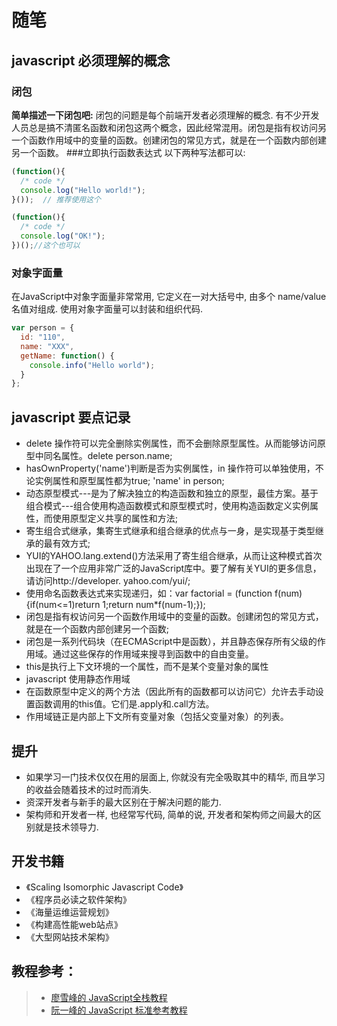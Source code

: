 # 随笔
## javascript 必须理解的概念
### 闭包
**简单描述一下闭包吧:** 闭包的问题是每个前端开发者必须理解的概念. 有不少开发人员总是搞不清匿名函数和闭包这两个概念，因此经常混用。闭包是指有权访问另一个函数作用域中的变量的函数。创建闭包的常见方式，就是在一个函数内部创建另一个函数。
###立即执行函数表达式
以下两种写法都可以:
```javascript
(function(){
  /* code */
  console.log("Hello world!");
}());  // 推荐使用这个

(function(){
  /* code */
  console.log("OK!");
})();//这个也可以
```
### 对象字面量
在JavaScript中对象字面量非常常用, 它定义在一对大括号中, 由多个 name/value 名值对组成. 使用对象字面量可以封装和组织代码.
```javascript
var person = {
  id: "110",
  name: "XXX",
  getName: function() {
    console.info("Hello world");
  }
};
```
## javascript 要点记录
* delete 操作符可以完全删除实例属性，而不会删除原型属性。从而能够访问原型中同名属性。delete person.name;
* hasOwnProperty('name')判断是否为实例属性，in 操作符可以单独使用，不论实例属性和原型属性都为true;  'name' in person;
* 动态原型模式---是为了解决独立的构造函数和独立的原型，最佳方案。基于组合模式---组合使用构造函数模式和原型模式时，使用构造函数定义实例属性，而使用原型定义共享的属性和方法;
* 寄生组合式继承，集寄生式继承和组合继承的优点与一身，是实现基于类型继承的最有效方式;
* YUI的YAHOO.lang.extend()方法采用了寄生组合继承，从而让这种模式首次出现在了一个应用非常广泛的JavaScript库中。要了解有关YUI的更多信息，请访问http://developer. yahoo.com/yui/;
* 使用命名函数表达式来实现递归，如：var factorial = (function f(num){if(num<=1)return 1;return num*f(num-1);});
* 闭包是指有权访问另一个函数作用域中的变量的函数。创建闭包的常见方式，就是在一个函数内部创建另一个函数;
* 闭包是一系列代码块（在ECMAScript中是函数），并且静态保存所有父级的作用域。通过这些保存的作用域来搜寻到函数中的自由变量。
* this是执行上下文环境的一个属性，而不是某个变量对象的属性
* javascript 使用静态作用域
* 在函数原型中定义的两个方法（因此所有的函数都可以访问它）允许去手动设置函数调用的this值。它们是.apply和.call方法。
* 作用域链正是内部上下文所有变量对象（包括父变量对象）的列表。
## 提升
* 如果学习一门技术仅仅在用的层面上, 你就没有完全吸取其中的精华, 而且学习的收益会随着技术的过时而消失.
* 资深开发者与新手的最大区别在于解决问题的能力.
* 架构师和开发者一样, 也经常写代码, 简单的说, 开发者和架构师之间最大的区别就是技术领导力.
## 开发书籍
* 《Scaling Isomorphic Javascript Code》
* 《程序员必读之软件架构》
* 《海量运维运营规划》
* 《构建高性能web站点》
* 《大型网站技术架构》

## 教程参考：
>- [廖雪峰的 JavaScript全栈教程](http://www.liaoxuefeng.com/wiki/001434446689867b27157e896e74d51a89c25cc8b43bdb3000)  
>- [阮一峰的 JavaScript 标准参考教程](http://javascript.ruanyifeng.com/#introduction)
